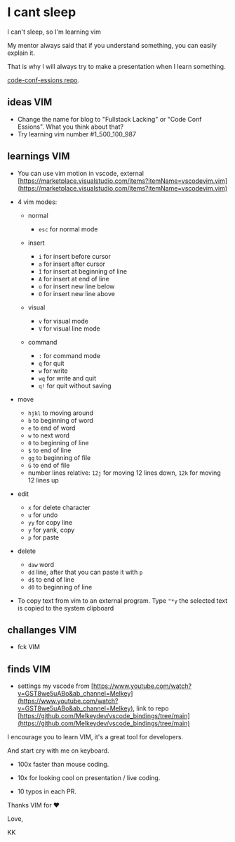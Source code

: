 # I cant sleep

I can't sleep, so I'm learning vim

My mentor always said that if you understand something, you can easily explain it.

That is why I will always try to make a presentation when I learn something.

[code-conf-essions repo](https://github.com/KuligKamil/code-conf-essions). 

## ideas VIM 

* Change the name for blog to "Fullstack Lacking" or "Code Conf Essions". What you think about that?
* Try learning vim number #1_500_100_987

## learnings VIM

* You can use vim motion in vscode, external [https://marketplace.visualstudio.com/items?itemName=vscodevim.vim](https://marketplace.visualstudio.com/items?itemName=vscodevim.vim)

* 4 vim modes: 
  * normal

    * `esc` for normal mode  

  * insert
    * `i` for insert before cursor
    * `a` for insert after cursor
    * `I` for insert at beginning of line
    * `A` for insert at end of line
    * `o` for insert new line below
    * `O` for insert new line above
  * visual
    * `v` for visual mode
    * `V` for visual line mode
  * command
    * `:` for command mode
    * `q` for quit
    * `w` for write
    * `wq` for write and quit
    * `q!` for quit without saving 
* move
  * `hjkl` to moving around
  * `b` to beginning of word
  * `e` to end of word
  * `w` to next word
  * `0` to beginning of line
  * `$` to end of line
  * `gg` to beginning of file
  * `G` to end of file
  * number lines relative: `12j` for moving 12 lines down, `12k` for moving 12 lines up
* edit
  * `x` for delete character
  * `u` for undo
  * `yy` for copy line
  * `y` for yank, copy 
  * `p` for paste
* delete
  * `daw` word
  * `dd` line, after that you can paste it with `p`
  * `d$` to end of line
  * `d0` to beginning of line
* To copy text from vim to an external program. Type `"*y` the selected text is copied to the system clipboard

## challanges VIM
* fck VIM

## finds VIM
* settings my vscode from [https://www.youtube.com/watch?v=GST8we5uABo&ab_channel=Melkey](https://www.youtube.com/watch?v=GST8we5uABo&ab_channel=Melkey), link to repo [https://github.com/Melkeydev/vscode_bindings/tree/main](https://github.com/Melkeydev/vscode_bindings/tree/main)


I encourage you to learn VIM, it's a great tool for developers. 

And start cry with me on keyboard.

+ 100x faster than mouse coding.

+ 10x for looking cool on presentation / live coding.

+ 10 typos in each PR.

Thanks VIM for ❤️

Love,

KK
